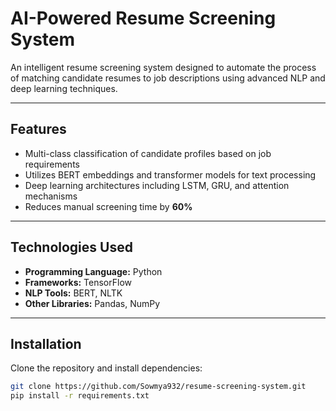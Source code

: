 # AI-Powered Resume Screening System

An intelligent resume screening system designed to automate the process of matching candidate resumes to job descriptions using advanced NLP and deep learning techniques.

---

## Features

- Multi-class classification of candidate profiles based on job requirements
- Utilizes BERT embeddings and transformer models for text processing
- Deep learning architectures including LSTM, GRU, and attention mechanisms
- Reduces manual screening time by **60%**

---

## Technologies Used

- **Programming Language:** Python
- **Frameworks:** TensorFlow
- **NLP Tools:** BERT, NLTK
- **Other Libraries:** Pandas, NumPy

---

## Installation

Clone the repository and install dependencies:

```bash
git clone https://github.com/Sowmya932/resume-screening-system.git
pip install -r requirements.txt
